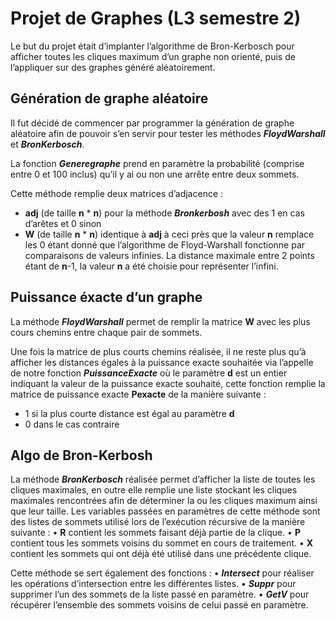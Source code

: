 # Projet de Graphes (L3 semestre 2)

Le but du projet était d’implanter l’algorithme de Bron-Kerbosch pour afficher toutes les cliques maximum d’un graphe non orienté, puis de l’appliquer sur des graphes généré aléatoirement. 

## Génération de graphe aléatoire

Il fut décidé de commencer par programmer la génération de graphe aléatoire afin de pouvoir s’en servir pour tester les méthodes ***FloydWarshall*** et ***BronKerbosch***.

La fonction ***Generegraphe*** prend en paramètre la probabilité (comprise entre 0 et 100 inclus) qu’il y ai ou non une arrête entre deux sommets. 

Cette méthode remplie deux matrices d’adjacence :
- **adj** (de taille **n** * **n**) pour la méthode ***Bronkerbosh*** avec des 1 en cas d’arêtes et 0 sinon
- **W** (de taille **n** * **n**) identique à **adj** à ceci près que la valeur **n** remplace les 0 étant donné que l’algorithme de Floyd-Warshall fonctionne par comparaisons de valeurs infinies. La distance maximale entre 2 points étant de **n**-1, la valeur **n** a été choisie pour représenter l’infini.

## Puissance éxacte d’un graphe

La méthode ***FloydWarshall*** permet de remplir la matrice **W** avec les plus cours chemins entre chaque pair de sommets.

Une fois la matrice de plus courts chemins réalisée, il ne reste plus qu’à afficher les distances égales à la puissance exacte souhaitée via l’appelle de notre fonction ***PuissanceExacte*** où le paramètre **d** est un entier indiquant la valeur de la puissance exacte souhaité, cette fonction remplie la matrice de puissance exacte **Pexacte** de la manière suivante :
* 1 si la plus courte distance est égal au paramètre **d**
* 0 dans le cas contraire

## Algo de Bron-Kerbosh

La méthode ***BronKerbosch*** réalisée permet d’afficher la liste de toutes les cliques maximales, en outre elle remplie une liste stockant les cliques maximales rencontrées afin de déterminer la ou les cliques maximum ainsi que leur taille.
Les variables passées en paramètres de cette méthode sont des listes de sommets utilisé lors de l’exécution récursive de la manière suivante :
    • **R** contient les sommets faisant déjà partie de la clique.
    • **P** contient tous les sommets voisins du sommet en cours de traitement.
    • **X** contient les sommets qui ont déjà été utilisé dans une précédente clique.

Cette méthode se sert également des fonctions :
    • ***Intersect*** pour réaliser les opérations d’intersection entre les différentes listes.
    • ***Suppr*** pour supprimer l’un des sommets de la liste passé en paramètre.
    • ***GetV*** pour récupérer l’ensemble des sommets voisins de celui passé en paramètre.